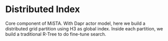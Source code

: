 # Distributed Index

Core component of MiSTA. With Dapr actor model, here we build a distributed grid partition using H3 as global index. Inside each partition, we build a traditional R-Tree to do fine-tune search.

